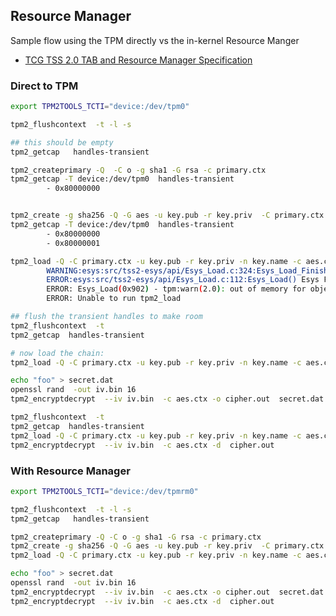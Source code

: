 
## Resource Manager

Sample flow using the TPM directly vs the in-kernel Resource Manger

- [TCG TSS 2.0 TAB and Resource Manager Specification](https://trustedcomputinggroup.org/wp-content/uploads/TSS_2p0_TAB_ResourceManager_v1p0_r18_04082019_pub.pdf)

### Direct to TPM

```bash
export TPM2TOOLS_TCTI="device:/dev/tpm0"

tpm2_flushcontext  -t -l -s

## this should be empty
tpm2_getcap   handles-transient

tpm2_createprimary -Q  -C o -g sha1 -G rsa -c primary.ctx
tpm2_getcap -T device:/dev/tpm0  handles-transient
        - 0x80000000


tpm2_create -g sha256 -Q -G aes -u key.pub -r key.priv  -C primary.ctx  
tpm2_getcap -T device:/dev/tpm0  handles-transient
        - 0x80000000
        - 0x80000001

tpm2_load -Q -C primary.ctx -u key.pub -r key.priv -n key.name -c aes.ctx
        WARNING:esys:src/tss2-esys/api/Esys_Load.c:324:Esys_Load_Finish() Received TPM Error 
        ERROR:esys:src/tss2-esys/api/Esys_Load.c:112:Esys_Load() Esys Finish ErrorCode (0x00000902) 
        ERROR: Esys_Load(0x902) - tpm:warn(2.0): out of memory for object contexts
        ERROR: Unable to run tpm2_load

## flush the transient handles to make room
tpm2_flushcontext  -t
tpm2_getcap  handles-transient

# now load the chain:
tpm2_load -Q -C primary.ctx -u key.pub -r key.priv -n key.name -c aes.ctx

echo "foo" > secret.dat
openssl rand  -out iv.bin 16
tpm2_encryptdecrypt  --iv iv.bin  -c aes.ctx -o cipher.out  secret.dat

tpm2_flushcontext  -t
tpm2_getcap  handles-transient
tpm2_load -Q -C primary.ctx -u key.pub -r key.priv -n key.name -c aes.ctx
tpm2_encryptdecrypt  --iv iv.bin  -c aes.ctx -d  cipher.out
```


### With Resource Manager

```bash
export TPM2TOOLS_TCTI="device:/dev/tpmrm0"

tpm2_flushcontext  -t -l -s
tpm2_getcap   handles-transient

tpm2_createprimary -Q -C o -g sha1 -G rsa -c primary.ctx
tpm2_create -g sha256 -Q -G aes -u key.pub -r key.priv  -C primary.ctx  
tpm2_load -Q -C primary.ctx -u key.pub -r key.priv -n key.name -c aes.ctx

echo "foo" > secret.dat
openssl rand  -out iv.bin 16
tpm2_encryptdecrypt  --iv iv.bin  -c aes.ctx -o cipher.out  secret.dat
tpm2_encryptdecrypt  --iv iv.bin  -c aes.ctx -d  cipher.out
```